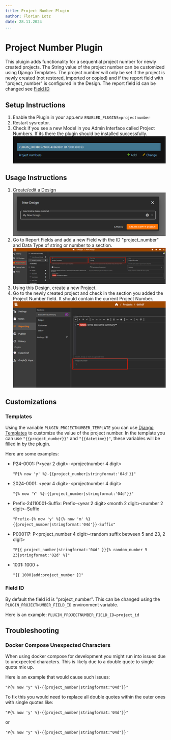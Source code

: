 ```yaml
---
title: Project Number Plugin
author: Florian Lotz
date: 28.11.2024
...
```


# Project Number Plugin

This pluigin adds functionality for a sequential project number for newly created projects. The String value of the project number can be customized using Django Templates. The project number will only be set if the project is newly created (not restored, imported or copied) and if the report field with "project_number" is configured in the Design. The report field id can be changed see [Field ID](#field-id)

## Setup Instructions

1. Enable the Plugin in your app.env `ENABLED_PLUGINS=projectnumber`
2. Restart sysreptor.
3. Check if you see a new Model in you Admin Interface called Project Numbers. If its there the plugin should be installed successfully. 
![Project Numbers Model](docs/img/project_number_admin_screen.png)
 
## Usage Instructions

1. Create/edit a Design
![Creating a new Design](docs/img/new_design.png)
2. Go to Report Fields and add a new Field with the ID "project_number" and Data Type of string or number to a section.
![Screenshot of Project Number Field](docs/img/project_number_field_screen.png)
3. Using this Design, create a new Project.
4. Go to the newly created project and check in the section you added the Project Number field. It should contain the current Project Number. 
![Project Number in Report](docs/img/final_result_project_number.png)

## Customizations

### Templates
Using the variable `PLUGIN_PROJECTNUMBER_TEMPLATE` you can use [Django Templates](https://docs.djangoproject.com/en/5.1/topics/templates/) to customize the value of the project number. In the template you can use `"{{project_number}}"` and `"{{datetime}}"`, these variables will be filled in by the plugin.

Here are some examples:
- P24-0001: P<year 2 digit>-<projectnumber 4 digit>
  
  `"P{% now 'y' %}-{{project_number|stringformat:'04d'}}"`
- 2024-0001: <year 4 digit>-<projectnumber 4 digit>

  `"{% now 'Y' %}-{{project_number|stringformat:'04d'}}"`
- Prefix-24110001-Suffix: Prefix-<year 2 digit><month 2 digit><number 2 digit>-Suffix

  `"Prefix-{% now 'y' %}{% now 'm' %}{{project_number|stringformat:'04d'}}-Suffix"`

- P000117: P<project_number 4 digit><random suffix between 5 and 23, 2 digit>

  `"P{{ project_number|stringformat:'04d' }}{% random_number 5 23|stringformat:'02d' %}"`

- 1001: 1000 + <projectnumber>

  `"{{ 1000|add:project_number }}"`

### Field ID

By default the field id is "project_number". This can be changed using the `PLUGIN_PROJECTNUMBER_FIELD_ID` environment variable.

Here is an example: `PLUGIN_PROJECTNUMBER_FIELD_ID=project_id`

## Troubleshooting

### Docker Compose Unexpected Characters

When using docker compose for development you might run into issues due to unexpected characters. This is likely due to a double quote to single quote mix up.

Here is an example that would cause such issues: 

`"P{% now "y" %}-{{project_number|stringformat:"04d"}}"`

To fix this you would need to replace all double quotes within the outer ones with single quotes like: 

`"P{% now 'y' %}-{{project_number|stringformat:'04d'}}"`

or

`'P{% now "y" %}-{{project_number|stringformat:"04d"}}'`